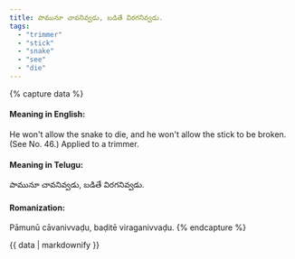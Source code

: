 ```yaml
---
title: పామునూ చావనివ్వడు, బడితే విరగనివ్వడు.
tags:
  - "trimmer"
  - "stick"
  - "snake"
  - "see"
  - "die"
---
```


{% capture data %}
#### Meaning in English:
He won't allow the snake to die, and he won't allow the stick to be broken.
(See No. 46.)
Applied to a trimmer.

#### Meaning in Telugu:
పామునూ చావనివ్వడు, బడితే విరగనివ్వడు.

#### Romanization:
Pāmunū cāvanivvaḍu, baḍitē viraganivvaḍu.
{% endcapture %}

{{ data | markdownify }}

